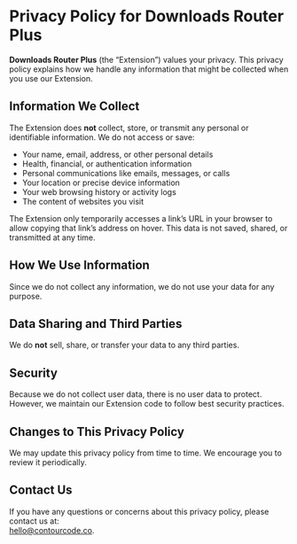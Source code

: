 # Privacy Policy for Downloads Router Plus

**Downloads Router Plus** (the “Extension”) values your privacy. This privacy policy explains how we handle any information that might be collected when you use our Extension.

## Information We Collect

The Extension does **not** collect, store, or transmit any personal or identifiable information. We do not access or save:

-  Your name, email, address, or other personal details  
-  Health, financial, or authentication information  
-  Personal communications like emails, messages, or calls  
-  Your location or precise device information  
-  Your web browsing history or activity logs  
-  The content of websites you visit

The Extension only temporarily accesses a link’s URL in your browser to allow copying that link’s address on hover. This data is not saved, shared, or transmitted at any time.

## How We Use Information

Since we do not collect any information, we do not use your data for any purpose.

## Data Sharing and Third Parties

We do **not** sell, share, or transfer your data to any third parties.

## Security

Because we do not collect user data, there is no user data to protect. However, we maintain our Extension code to follow best security practices.

## Changes to This Privacy Policy

We may update this privacy policy from time to time. We encourage you to review it periodically.

## Contact Us

If you have any questions or concerns about this privacy policy, please contact us at:  
hello@contourcode.co.

